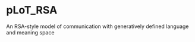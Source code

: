 # pLoT_RSA
 An RSA-style model of communication with generatively defined language and meaning space

